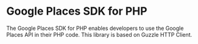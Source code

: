 # Google Places SDK for PHP
The Google Places SDK for PHP enables developers to use the Google Places API in their PHP code. This library is based on Guzzle HTTP Client.
